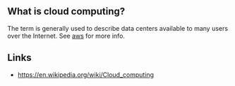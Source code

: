 ## What is cloud computing?
The term is generally used to describe data centers available to many users over the Internet. See [aws][1] for more info.

## Links
- https://en.wikipedia.org/wiki/Cloud_computing

<!-- Embedded links -->
[1]: https://github.com/nchristie/tech_notes/blob/master/aws.md

